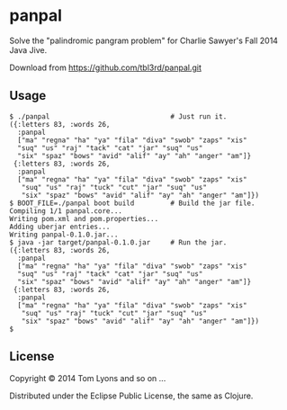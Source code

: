 # panpal

Solve the "palindromic pangram problem"
for Charlie Sawyer's Fall 2014 Java Jive.

Download from https://github.com/tbl3rd/panpal.git

## Usage

    $ ./panpal                              # Just run it.
    ({:letters 83, :words 26,
      :panpal
      ["ma" "regna" "ha" "ya" "fila" "diva" "swob" "zaps" "xis"
      "suq" "us" "raj" "tack" "cat" "jar" "suq" "us"
      "six" "spaz" "bows" "avid" "alif" "ay" "ah" "anger" "am"]}
     {:letters 83, :words 26,
      :panpal
      ["ma" "regna" "ha" "ya" "fila" "diva" "swob" "zaps" "xis"
       "suq" "us" "raj" "tuck" "cut" "jar" "suq" "us"
       "six" "spaz" "bows" "avid" "alif" "ay" "ah" "anger" "am"]})
    $ BOOT_FILE=./panpal boot build         # Build the jar file.
    Compiling 1/1 panpal.core...
    Writing pom.xml and pom.properties...
    Adding uberjar entries...
    Writing panpal-0.1.0.jar...
    $ java -jar target/panpal-0.1.0.jar     # Run the jar.
    ({:letters 83, :words 26,
      :panpal
      ["ma" "regna" "ha" "ya" "fila" "diva" "swob" "zaps" "xis"
      "suq" "us" "raj" "tack" "cat" "jar" "suq" "us"
      "six" "spaz" "bows" "avid" "alif" "ay" "ah" "anger" "am"]}
     {:letters 83, :words 26,
      :panpal
      ["ma" "regna" "ha" "ya" "fila" "diva" "swob" "zaps" "xis"
       "suq" "us" "raj" "tuck" "cut" "jar" "suq" "us"
       "six" "spaz" "bows" "avid" "alif" "ay" "ah" "anger" "am"]})
    $

## License

Copyright © 2014 Tom Lyons and so on ...

Distributed under the Eclipse Public License, the same as Clojure.
